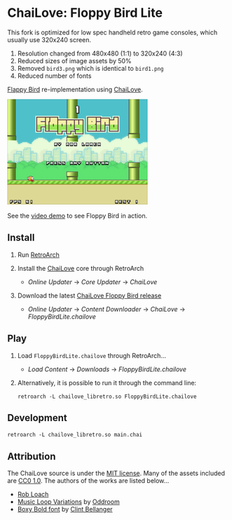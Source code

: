 # ChaiLove: Floppy Bird Lite

This fork is optimized for low spec handheld retro game consoles, which usually use 320x240 screen.

1. Resolution changed from 480x480 (1:1) to 320x240 (4:3)
2. Reduced sizes of image assets by 50%
3. Removed `bird3.png` which is identical to `bird1.png`
4. Reduced number of fonts

[Flappy Bird](https://en.wikipedia.org/wiki/Flappy_Bird) re-implementation using [ChaiLove](https://github.com/RobLoach/ChaiLove).

[![Floppy Bird Gameplay](screenshot.png)](https://www.youtube.com/watch?v=RLVwTh6qDFI&hd=1)

See the [video demo](https://www.youtube.com/watch?v=RLVwTh6qDFI&t=29s) to see Floppy Bird in action.

## Install

1. Run [RetroArch](http://retroarch.com/)

2. Install the [ChaiLove](https://github.com/robloach/chailove) core through RetroArch
    - *Online Updater* → *Core Updater* → *ChaiLove*

3. Download the latest [ChaiLove Floppy Bird release](https://github.com/guoyunhe/ChaiLove-FloppyBirdLite/releases)
    - *Online Updater* → *Content Downloader* → *ChaiLove* → *FloppyBirdLite.chailove*

## Play

1. Load `FloppyBirdLite.chailove` through RetroArch...
    - *Load Content* → *Downloads* → *FloppyBirdLite.chailove*

2. Alternatively, it is possible to run it through the command line:

    ```
    retroarch -L chailove_libretro.so FloppyBirdLite.chailove
    ```

## Development

    retroarch -L chailove_libretro.so main.chai

## Attribution

The ChaiLove source is under the [MIT license](LICENSE.md). Many of the assets included are [CC0 1.0](https://creativecommons.org/publicdomain/zero/1.0/). The authors of the works are listed below...

- [Rob Loach](http://robloach.net)
- [Music Loop Variations](https://opengameart.org/content/music-loop-variations) by [Oddroom](https://opengameart.org/users/oddroom)
- [Boxy Bold font](https://opengameart.org/content/boxy-bold-font-split) by [Clint Bellanger](https://opengameart.org/users/clint-bellanger)
